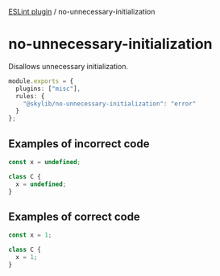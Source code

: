 [ESLint plugin](https://ilyub.github.io/eslint-plugin/) / no-unnecessary-initialization

# no-unnecessary-initialization

Disallows unnecessary initialization.

```ts
module.exports = {
  plugins: ["misc"],
  rules: {
    "@skylib/no-unnecessary-initialization": "error"
  }
};
```

## Examples of incorrect code

```ts
const x = undefined;

class C {
  x = undefined;
}
```

## Examples of correct code

```ts
const x = 1;

class C {
  x = 1;
}
```